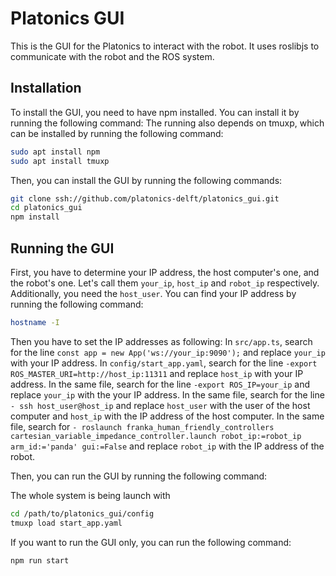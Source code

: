 # Platonics GUI

This is the GUI for the Platonics to interact with the robot. It uses roslibjs to communicate with the robot and the ROS system.

## Installation

To install the GUI, you need to have npm installed. You can install it by running the following command:
The running also depends on tmuxp, which can be installed by running the following command:

```bash
sudo apt install npm
sudo apt install tmuxp
```

Then, you can install the GUI by running the following commands:

```bash
git clone ssh://github.com/platonics-delft/platonics_gui.git
cd platonics_gui
npm install
```

## Running the GUI

First, you have to determine your IP address, the host computer's one, and the
robot's one. Let's call them `your_ip`, `host_ip` and `robot_ip` respectively.
Additionally, you need the `host_user`.
You can find your IP address by running the following command:

```bash
hostname -I
```

Then you have to set the IP addresses as following: In `src/app.ts`, search for
the line `const app = new App('ws://your_ip:9090');` and replace `your_ip` with
your IP address. In `config/start_app.yaml`, search for the line `-export
ROS_MASTER_URI=http://host_ip:11311` and replace `host_ip` with your IP address.
In the same file, search for the line `-export ROS_IP=your_ip` and replace
`your_ip` with the your IP address. In the same file, search for the line `- ssh
host_user@host_ip` and replace `host_user` with the user of the host computer
and `host_ip` with the IP address of the host computer. In the same file, search
for
`- roslaunch franka_human_friendly_controllers cartesian_variable_impedance_controller.launch robot_ip:=robot_ip arm_id:='panda' gui:=False` and replace `robot_ip` with the IP address of the
  robot.

Then, you can run the GUI by running the following command:

The whole system is being launch with 
```bash
cd /path/to/platonics_gui/config
tmuxp load start_app.yaml
```

If you want to run the GUI only, you can run the following command:

```bash
npm run start
```




